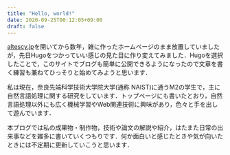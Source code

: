 ```yaml
---
title: "Hello, world!"
date: 2020-09-25T00:12:05+09:00
draft: false
---
```



[altescy.jp](https://altescy.jp)を開いてから数年，雑に作ったホームページのまま放置していましたが，先日Hugoをつかっていい感じの見た目に作り変えてみました．Hugoを選択したことで，このサイトでブログも簡単に公開できるようになったので文章を書く練習も兼ねてひっそりと始めてみようと思います．

私は現在，奈良先端科学技術大学院大学(通称 NAIST)に通うM2の学生で，主に自然言語処理に関する研究をしています．トップページにも書いたとおり，自然言語処理以外にも広く機械学習やWeb関連技術に興味があり，色々と手を出して遊んでいます．

本ブログでは私の成果物・制作物，技術や論文の解説や紹介，はたまた日常の出来事などを雑多に書いていくつもりです．何か面白いと感じたときや気が向いたときには不定期に更新していこうと思います．
